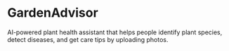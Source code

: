 # GardenAdvisor
AI-powered plant health assistant that helps people identify plant species, detect diseases, and get care tips by uploading photos.
